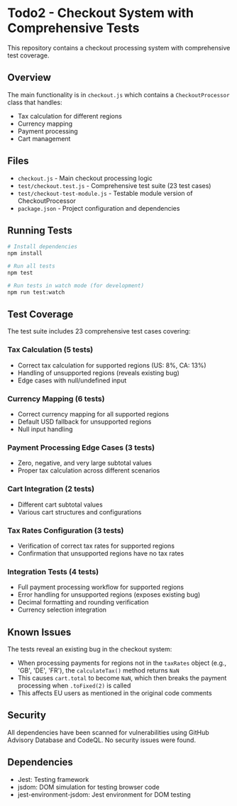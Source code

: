 # Todo2 - Checkout System with Comprehensive Tests

This repository contains a checkout processing system with comprehensive test coverage.

## Overview

The main functionality is in `checkout.js` which contains a `CheckoutProcessor` class that handles:
- Tax calculation for different regions
- Currency mapping 
- Payment processing
- Cart management

## Files

- `checkout.js` - Main checkout processing logic
- `test/checkout.test.js` - Comprehensive test suite (23 test cases)
- `test/checkout-test-module.js` - Testable module version of CheckoutProcessor
- `package.json` - Project configuration and dependencies

## Running Tests

```bash
# Install dependencies
npm install

# Run all tests
npm test

# Run tests in watch mode (for development)
npm run test:watch
```

## Test Coverage

The test suite includes 23 comprehensive test cases covering:

### Tax Calculation (5 tests)
- Correct tax calculation for supported regions (US: 8%, CA: 13%)
- Handling of unsupported regions (reveals existing bug)
- Edge cases with null/undefined input

### Currency Mapping (6 tests) 
- Correct currency mapping for all supported regions
- Default USD fallback for unsupported regions
- Null input handling

### Payment Processing Edge Cases (3 tests)
- Zero, negative, and very large subtotal values
- Proper tax calculation across different scenarios

### Cart Integration (2 tests)
- Different cart subtotal values
- Various cart structures and configurations

### Tax Rates Configuration (3 tests)
- Verification of correct tax rates for supported regions
- Confirmation that unsupported regions have no tax rates

### Integration Tests (4 tests)
- Full payment processing workflow for supported regions
- Error handling for unsupported regions (exposes existing bug)
- Decimal formatting and rounding verification
- Currency selection integration

## Known Issues

The tests reveal an existing bug in the checkout system:
- When processing payments for regions not in the `taxRates` object (e.g., 'GB', 'DE', 'FR'), the `calculateTax()` method returns `NaN`
- This causes `cart.total` to become `NaN`, which then breaks the payment processing when `.toFixed(2)` is called
- This affects EU users as mentioned in the original code comments

## Security

All dependencies have been scanned for vulnerabilities using GitHub Advisory Database and CodeQL. No security issues were found.

## Dependencies

- Jest: Testing framework
- jsdom: DOM simulation for testing browser code
- jest-environment-jsdom: Jest environment for DOM testing